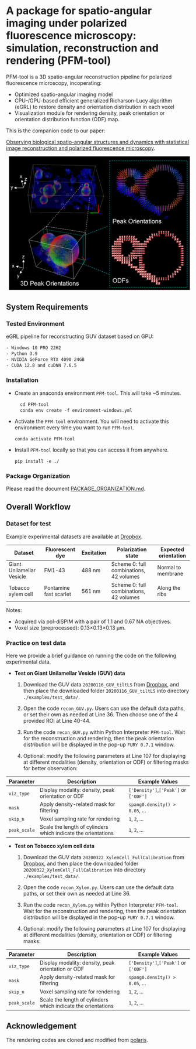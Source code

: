 # A package for spatio-angular imaging under polarized fluorescence microscopy: simulation, reconstruction and rendering (PFM-tool)

PFM-tool is a 3D spatio-angular reconstruction pipeline for polarized fluorescence microscopy, incoperating:

- Optimized spatio-angular imaging model
- CPU-/GPU-based efficient generalized Richarson-Lucy algorithm (eGRL) to restore density and orientation distribution
  in each voxel
- Visualization module for rendering density, peak orientation or orientation distribution function (ODF) map.

This is the companion code to our paper:

[Observing biological spatio-angular structures and dynamics with statistical image reconstruction and polarized fluorescence microscopy]().

![Example](figures/example.png)

## System Requirements

### Tested Environment

eGRL pipeline for reconstructing GUV dataset based on GPU:

    - Windows 10 PRO 22H2
    - Python 3.9
    - NVIDIA GeForce RTX 4090 24GB
    - CUDA 12.8 and cuDNN 7.6.5

### Installation

- Create an anaconda environment `PFM-tool`. This will take ~5 minutes.

        cd PFM-tool
        conda env create -f environment-windows.yml

- Activate the `PFM-tool` environment. You will need to activate this environment
  every time you want to run `PFM-tool`.

      conda activate PFM-tool

- Install `PFM-tool` locally so that you can access it from anywhere.

      pip install -e ./

### Package Organization

Please read the document [PACKAGE_ORGANIZATION.md](PFM/PACKAGE_ORGANIZATION.md).

## Overall Workflow

### Dataset for test

Example experimental datasets are available
at [Dropbox](https://www.dropbox.com/scl/fo/4wa95ces3jwg5u8h8r8pe/AIraJ1CCuLcLE-Jyb2Aue7o?rlkey=dnpb69jzj4aox7k1up7kyki6g&st=2jaz9f2c&dl=0).

| Dataset                   | Fluorescent dye        | Excitation | Polarization state                      | Expected orientation |
|---------------------------|------------------------|------------|-----------------------------------------|----------------------|
| Giant Unilamellar Vesicle | FM1-43                 | 488 nm     | Scheme 0: full combinations, 42 volumes | Normal to membrane   |
| Tobacco xylem cell        | Pontamine fast scarlet | 561 nm     | Scheme 0: full combinations, 42 volumes | Along the ribs       |

Notes:

- Acquired via pol-diSPIM with a pair of 1.1 and 0.67 NA objectives.
- Voxel size (preprocessed): 0.13×0.13×0.13 μm.

### Practice on test data

Here we provide a brief guidance on running the code on the following experimental data.

- **Test on Giant Unilamellar Vesicle (GUV) data**

    1) Download the GUV data `20200116_GUV_tiltLS`
       from [Dropbox](https://www.dropbox.com/scl/fo/4wa95ces3jwg5u8h8r8pe/AIraJ1CCuLcLE-Jyb2Aue7o?rlkey=dnpb69jzj4aox7k1up7kyki6g&st=2jaz9f2c&dl=0),
       and then place the downloaded folder `20200116_GUV_tiltLS` into directory `./examples/test_data/`.

    2) Open the code `recon_GUV.py`. Users can use the default data paths, or set their own as needed at Line 36. Then
       choose one of the 4 provided ROI at Line 40-44.

    3) Run the code `recon_GUV.py` within Python Interpreter `PFM-tool`. Wait for the reconstruction and rendering, then
       the peak orientation distribution will be displayed in the pop-up `FURY 0.7.1` window.

    4) Optional: modify the following parameters at Line 107 for displaying at different modalities (density,
       orientation or ODF) or filtering masks for better observation:

| Parameter    | Description                                                   | Example Values                        |
|--------------|---------------------------------------------------------------|---------------------------------------|
| `viz_type`   | Display modality: density, peak orientation or ODF            | `['Density']`,`['Peak']` or `['ODF']` |
| `mask`       | Apply density-related mask for filtering                      | `spang0.density() > 0.05`, ...        |
| `skip_n`     | Voxel sampling rate for rendering                             | `1`, `2`, ...                         |
| `peak_scale` | Scale the length of cylinders which indicate the orientations | `1`, `2`, ...                         |

- **Test on Tobacco xylem cell data**

    1) Download the GUV data `20200322_XylemCell_FullCalibration`
       from [Dropbox](https://www.dropbox.com/scl/fo/4wa95ces3jwg5u8h8r8pe/AIraJ1CCuLcLE-Jyb2Aue7o?rlkey=dnpb69jzj4aox7k1up7kyki6g&st=2jaz9f2c&dl=0),
       and then place the downloaded folder `20200322_XylemCell_FullCalibration` into directory `./examples/test_data/`.

    2) Open the code `recon_Xylem.py`. Users can use the default data paths, or set their own as needed at Line 36.

    3) Run the code `recon_Xylem.py` within Python Interpreter `PFM-tool`. Wait for the reconstruction and rendering,
       then
       the peak orientation distribution will be displayed in the pop-up `FURY 0.7.1` window.

    4) Optional: modify the following parameters at Line 107 for displaying at different modalities (density,
       orientation or ODF) or filtering masks:

| Parameter    | Description                                                   | Example Values                        |
|--------------|---------------------------------------------------------------|---------------------------------------|
| `viz_type`   | Display modality: density, peak orientation or ODF            | `['Density']`,`['Peak']` or `['ODF']` |
| `mask`       | Apply density-related mask for filtering                      | `spang0.density() > 0.05`, ...        |
| `skip_n`     | Voxel sampling rate for rendering                             | `1`, `2`, ...                         |
| `peak_scale` | Scale the length of cylinders which indicate the orientations | `1`, `2`, ...                         |

## Acknowledgement

The rendering codes are cloned and modified from [polaris](https://github.com/talonchandler/polaris).